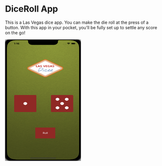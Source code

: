 # DiceRoll App
This is a Las Vegas dice app. You can make the die roll at the press of a button.
With this app in your pocket, you’ll be fully set up to settle any score on the go!


<img src="appimage.png" width="250" height = "400" />

